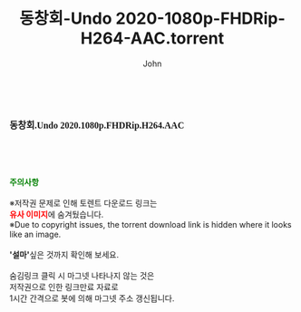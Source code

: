 ﻿---
layout: post
title:  "동창회-Undo 2020-1080p-FHDRip-H264-AAC.torrent"
author: John
categories: [ 영화 ]
tags: [  ]
image:  
description: "동창회-Undo 2020-1080p-FHDRip-H264-AAC torrent 정보 공유"
toc: true
toc_sticky: true
---

<br>
<div class="view-img">
<img alt="" class="img-tag" content="http://torrentmobile62.com/data/file/movie/3735183265_TroKBFd7_ae45066fac67523b113b70b47960c7e285d4fcec.jpg" itemprop="image" src="http://torrentmobile62.com/data/file/movie/3735183265_TroKBFd7_ae45066fac67523b113b70b47960c7e285d4fcec.jpg"/></div><div class="view-content" itemprop="description">
<p><span style="font-family:nanumsquareround;font-size:16px;font-weight:700;white-space:nowrap;background-color:rgb(255,255,255);">동창회.Undo 2020.1080p.FHDRip.H264.AAC</span> </p> </div>
    
<br><br><br>
<p data-ke-size="size16"><b><span style="color: green;">주의사항</span></b><br /><br />※저작권 문제로 인해 토렌트 다운로드 링크는<br /><b><span style="color: red;">유사 이미지</span></b>에 숨겨뒀습니다.<br />※Due to copyright issues, the torrent download link is hidden where it looks like an image.<br /><br /><b>'설마'</b>싶은 것까지 확인해 보세요.<br /><br />숨김링크 클릭 시 마그넷 나타나지 않는 것은<br />저작권으로 인한 링크만료 자료로<br />1시간 간격으로 봇에 의해 마그넷 주소 갱신됩니다.</p>

